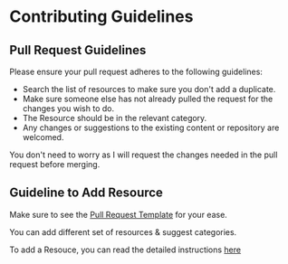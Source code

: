 # Contributing Guidelines

## Pull Request Guidelines

Please ensure your pull request adheres to the following guidelines:
- Search the list of resources to make sure you don't add a duplicate.
- Make sure someone else has not already pulled the request for the changes you wish to do.
- The Resource should be in the relevant category.
- Any changes or suggestions to the existing content or repository are welcomed.

You don't need to worry as I will request the changes needed in the pull request before merging.

## Guideline to Add Resource

Make sure to see the [Pull Request Template](https://github.com/Anmol-Baranwal/Hack-Your-Growth/blob/main/PULL_REQUEST_TEMPLATE.md) for your ease.

You can add different set of resources & suggest categories.

To add a Resouce, you can read the detailed instructions [here](https://github.com/Anmol-Baranwal/Hack-Your-Growth/blob/main/README.md#-how-to-contribute-)

